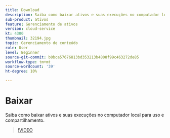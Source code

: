 ```yaml
---
title: Download
description: Saiba como baixar ativos e suas execuções no computador local para uso e compartilhamento.
sub-product: ativos
feature: Gerenciamento de ativos
version: cloud-service
kt: 4300
thumbnail: 32194.jpg
topic: Gerenciamento de conteúdo
role: User
level: Beginner
source-git-commit: b0bca57676813bd353213b4808f99c463272de85
workflow-type: tm+mt
source-wordcount: '39'
ht-degree: 10%

---
```



# Baixar

Saiba como baixar ativos e suas execuções no computador local para uso e compartilhamento.

>[!VIDEO](https://video.tv.adobe.com/v/35090/?quality=12&learn=on&hidetitle=true)
